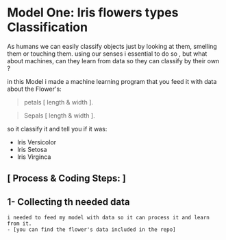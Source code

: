 # Model One: Iris flowers types Classification

As humans we can easily classify objects just by looking at them, smelling them or touching them. using our senses i essential to do so , but what about machines, can they learn from data so they can classify by their own ?

in this Model i made a machine learning program that you feed it with data about the Flower's:
> petals [ length & width ].

> Sepals [ length & width ].

so it classify it and tell you if it was:
- Iris Versicolor
- Iris Setosa
- Iris Virginca

## [ Process & Coding Steps: ]

## 1- Collecting th needed data 
    i needed to feed my model with data so it can process it and learn from it.
    - [you can find the flower's data included in the repo]


